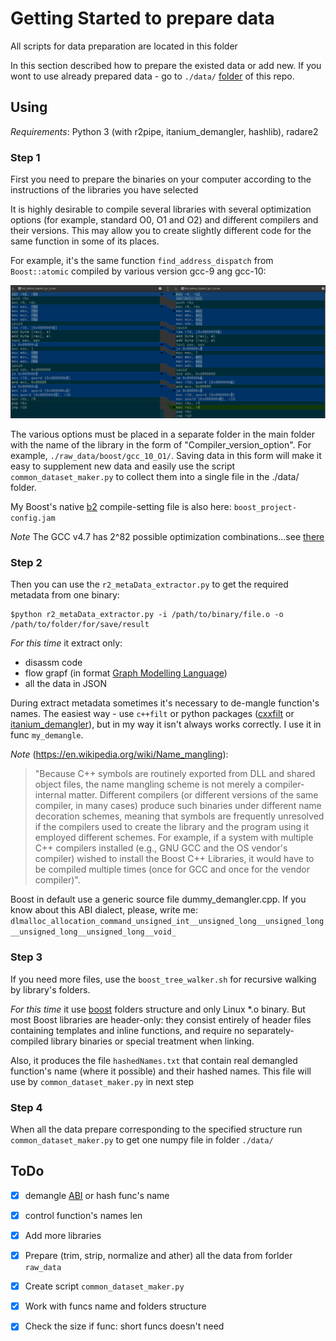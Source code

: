 # Getting Started  to prepare data

All scripts for data preparation are located in this folder

In this section described how to prepare the existed data or add new. If you wont to use already prepared data - go to `./data/`  [folder](../../data/) of this repo.

## Using 

*Requirements*: Python 3 (with r2pipe, itanium_demangler, hashlib), radare2



### Step 1

First you need to prepare the binaries on your computer according to the instructions of the libraries you have selected 

It is highly desirable to compile several libraries with several  optimization options (for example, standard O0, O1 and O2) and different compilers and their versions. This may allow you to create slightly different code for the same function in some of its places. 

For example, it's the same function `find_address_dispatch` from `Boost::atomic` compiled by various version gcc-9 ang gcc-10:

![example](./images/function_diff)



The various options must be placed in a separate folder in the main folder with the name of the library in the form of "Compiler_version_option". For example, `./raw_data/boost/gcc_10_O1/`. Saving data in this form will make it easy to supplement new data and easily use the script `common_dataset_maker.py` to collect them into a single file in the ./data/ folder.

My Boost's native [b2](https://www.bfgroup.xyz/b2/) compile-setting file is also here: `boost_project-config.jam`

*Note* The GCC v4.7 has 2^82 possible optimization combinations...see [there](https://gcc.gnu.org/onlinedocs/gcc/Optimize-Options.html)

### Step 2

Then you can use the `r2_metaData_extractor.py` to get the required metadata from one binary:
```
$python r2_metaData_extractor.py -i /path/to/binary/file.o -o /path/to/folder/for/save/result
```

*For this time* it extract only:
* disassm code
* flow grapf (in format [Graph Modelling Language](https://gephi.org/users/supported-graph-formats/gml-format/))
* all the data in JSON

During extract metadata sometimes it's necessary to de-mangle function's names. The easiest way  - use `c++filt` or python packages ([cxxfilt](https://github.com/afq984/python-cxxfilt) or [itanium_demangler](https://github.com/whitequark/python-itanium_demangler)), but in my way it isn't always works correctly. I use it in func `my_demangle`.

*Note* (https://en.wikipedia.org/wiki/Name_mangling): 
>"Because C++ symbols are routinely exported from DLL and shared object files, the name mangling scheme is not merely a compiler-internal matter. Different compilers (or different versions of the same compiler, in many cases) produce such binaries under different name decoration schemes, meaning that symbols are frequently unresolved if the compilers used to create the library and the program using it employed different schemes. For example, if a system with multiple C++ compilers installed (e.g., GNU GCC and the OS vendor's compiler) wished to install the Boost C++ Libraries, it would have to be compiled multiple times (once for GCC and once for the vendor compiler)".

Boost in default use a generic source file dummy_demangler.cpp. If you know about this ABI dialect, please, write me: `dlmalloc_allocation_command_unsigned_int__unsigned_long__unsigned_long__unsigned_long__unsigned_long__void_` 

### Step 3 
If you need more files, use the `boost_tree_walker.sh` for recursive walking by library's folders.

*For this time* it use [boost](https://www.boost.org/) folders structure and only Linux *.o binary. But most Boost libraries are header-only: they consist entirely of header files containing templates and inline functions, and require no separately-compiled library binaries or special treatment when linking.

Also, it produces the file `hashedNames.txt` that contain real demangled function's name (where it possible) and their hashed names. This file will use by `common_dataset_maker.py` in next step

### Step 4

When all the data prepare corresponding to the specified structure run `common_dataset_maker.py` to get one numpy file in folder `./data/` 


## ToDo

- [x] demangle [ABI](https://en.wikipedia.org/wiki/Application_binary_interface) or hash func's name
- [x] control function's names len
- [x] Add more libraries
- [x] Prepare (trim, strip, normalize and ather) all the data from forlder `raw_data`
- [x] Create script `common_dataset_maker.py`
- [x] Work with funcs name and folders structure
- [x] Check the size if func: short funcs doesn't need


